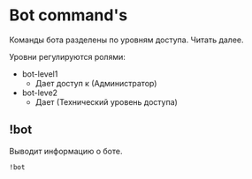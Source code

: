 # Bot command's

Команды бота разделены по уровням доступа. Читать далее.

Уровни регулируются ролями:

* bot-level1
  * Дает доступ к \(Администратор\)
* bot-leve2
  * Дает \(Технический уровень доступа\)

## !bot

Выводит информацию о боте.

```text
!bot
```

